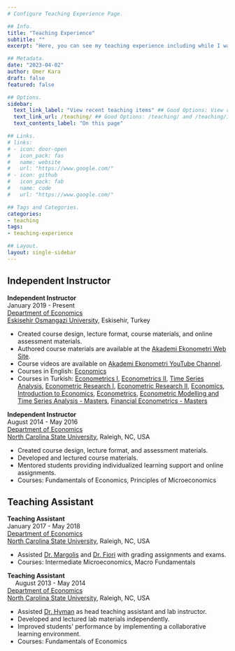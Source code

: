 ```yaml
---
# Configure Teaching Experience Page.

## Info.
title: "Teaching Experience"
subtitle: ""
excerpt: "Here, you can see my teaching experience including while I was a teaching assistant and independent instructor." ## Shown on the Teaching Main Page, but does not shown on the Teaching Page.

## Metadata.
date: "2023-04-02"
author: Omer Kara
draft: false
featured: false

## Options.
sidebar:
  text_link_label: "View recent teaching items" ## Good Options: View recent teaching items and Subscribe via RSS.
  text_link_url: /teaching/ ## Good Options: /teaching/ and /teaching/index.xml.
  text_contents_label: "On this page"

## Links.
# links:
# - icon: door-open
#   icon_pack: fas
#   name: website
#   url: "https://www.google.com/"
# - icon: github
#   icon_pack: fab
#   name: code
#   url: "https://www.google.com/"

## Tags and Categories.
categories:
- teaching
tags:
- teaching-experience

## Layout.
layout: single-sidebar
---
```




## Independent Instructor
**Independent Instructor**
&emsp; &emsp; &emsp; &emsp; &emsp; &emsp; &emsp; &emsp; &emsp; &emsp; &emsp; &emsp; &emsp; &emsp; &emsp; &emsp; &emsp; &emsp; &emsp; 
January 2019 - Present  
[Department of Economics](https://iktisat.ogu.edu.tr/en/)  
[Eskisehir Osmangazi University](https://www.ogu.edu.tr/en), Eskisehir, Turkey
- Created course design, lecture format, course materials, and online assessment materials.
- Authored course materials are available at the [Akademi Ekonometri Web Site](https://akademiekonometri.netlify.app/courses/).
- Course videos are available on [Akademi Ekonometri YouTube Channel](https://www.youtube.com/c/AkademiEkonometri).
- Courses in English: [Economics](https://akademiekonometri.netlify.app/courses/economics/)
- Courses in Turkish: [Econometrics I](https://akademiekonometri.netlify.app/courses/ekonometri-i/), [Econometrics II](https://akademiekonometri.netlify.app/courses/ekonometri-ii/), [Time Series Analysis](https://akademiekonometri.netlify.app/courses/zaman-serileri-analizi/), [Econometric Research I](https://akademiekonometri.netlify.app/courses/ekonometri-ars-i-ii/), [Econometric Research II](https://akademiekonometri.netlify.app/courses/ekonometri-ars-i-ii/), [Economics](https://akademiekonometri.netlify.app/courses/ekonomi/), [Introduction to Economics](https://akademiekonometri.netlify.app/courses/ekonomi-i/), [Econometrics](https://akademiekonometri.netlify.app/courses/ekonometri/), [Econometric Modelling and Time Series Analysis - Masters](https://akademiekonometri.netlify.app/courses/ekonometrik-modelleme/), [Financial Econometrics - Masters](https://akademiekonometri.netlify.app/courses/finansal-ekonometri/)

**Independent Instructor**
&emsp; &emsp; &emsp; &emsp; &emsp; &emsp; &emsp; &emsp; &emsp; &emsp; &emsp; &emsp; &emsp; &emsp; &emsp; &emsp; &emsp; &emsp; &emsp; 
August 2014 - May 2016  
[Department of Economics](https://poole.ncsu.edu/economics/)  
[North Carolina State University](https://www.ncsu.edu/), Raleigh, NC, USA
- Created course design, lecture format, and assessment materials.
- Developed and lectured course materials.
- Mentored students providing individualized learning support and online assignments.
- Courses: Fundamentals of Economics, Principles of Microeconomics

## Teaching Assistant
**Teaching Assistant**
&emsp; &emsp; &emsp; &emsp; &emsp; &emsp; &emsp; &emsp; &emsp; &emsp; &emsp; &emsp; &emsp; &emsp; &emsp; &emsp; &emsp; &emsp; &emsp; &emsp; &ensp; 
January 2017 - May 2018  
[Department of Economics](https://poole.ncsu.edu/economics/)  
[North Carolina State University](https://www.ncsu.edu/), Raleigh, NC, USA
- Assisted [Dr. Margolis](https://experts.ncsu.edu/experts/stephen-margolis) and [Dr. Fiori](https://poole.ncsu.edu/people/gfiori/) with grading assignments and exams.
- Courses: Intermediate Microeconomics, Macro Fundamentals

**Teaching Assistant**
&emsp; &emsp; &emsp; &emsp; &emsp; &emsp; &emsp; &emsp; &emsp; &emsp; &emsp; &emsp; &emsp; &emsp; &emsp; &emsp; &emsp; &emsp; &emsp; &emsp; &emsp; 
August 2013 - May 2014  
[Department of Economics](https://poole.ncsu.edu/economics/)  
[North Carolina State University](https://www.ncsu.edu/), Raleigh, NC, USA
- Assisted [Dr. Hyman](https://poole.ncsu.edu/people/dnhyman/) as head teaching assistant and lab instructor.
- Developed and lectured lab materials independently.
- Improved students' performance by implementing a collaborative learning environment.
- Courses: Fundamentals of Economics
